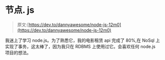# 节点. js

> 原文:[https://dev.to/dannyawesome/node-js-12m0](https://dev.to/dannyawesome/node-js-12m0)

我迷上了学习 node.js。为了熟悉它，我的电影租赁 api 完成了 80%,在 NoSql 上实现了事务，这太棒了，因为我只在 RDBMS 上使用过它。会喜欢任何 node.js 项目的想法。